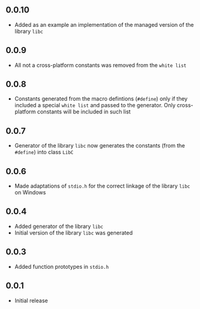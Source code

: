 ## 0.0.10

- Added as an example an implementation of the managed version of the library `libc`  

## 0.0.9

- All not a cross-platform constants was removed from the `white list`

## 0.0.8

- Constants generated from the macro defintions (`#define`) only if they included a special `white list` and passed to the generator. Only cross-platform constants will be included in such list 

## 0.0.7

- Generator of the library `libc` now generates the constants (from the `#define`) into class `LibC`

## 0.0.6

- Made adaptations of `stdio.h` for the correct linkage of the library `libc` on Windows

## 0.0.4

- Added generator of the library `libc` 
- Initial version of the library `libc` was generated

## 0.0.3

- Added function prototypes in `stdio.h`

## 0.0.1

- Initial release

